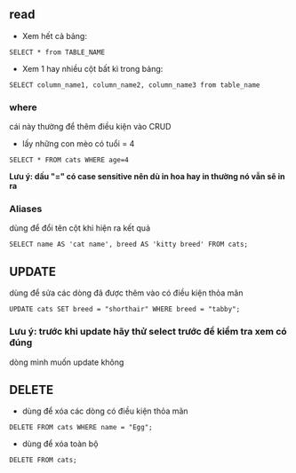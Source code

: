 ## read

- Xem hết cả bảng:
```
SELECT * from TABLE_NAME
```
- Xem 1 hay nhiều cột bất kì trong bảng:
```
SELECT column_name1, column_name2, column_name3 from table_name
```

### where
cái này thường để thêm điều kiện vào CRUD
- lấy những con mèo có tuổi = 4
```
SELECT * FROM cats WHERE age=4
```

**Lưu ý: dấu "=" có case sensitive nên dù in hoa hay in thường nó vẫn sẽ
in ra**

### Aliases
dùng để đổi tên cột khi hiện ra kết quả
```
SELECT name AS 'cat name', breed AS 'kitty breed' FROM cats;
```

## UPDATE
dùng để sửa các dòng đã được thêm vào có điều kiện thỏa mãn
```
UPDATE cats SET breed = "shorthair" WHERE breed = "tabby";
```

### Lưu ý: trước khi update hãy thử select trước để kiểm tra xem có đúng
dòng mình muốn update không

## DELETE
- dùng để xóa các dòng có điều kiện thỏa mãn
```
DELETE FROM cats WHERE name = "Egg";
```

- dùng để xóa toàn bộ
```
DELETE FROM cats;
```

